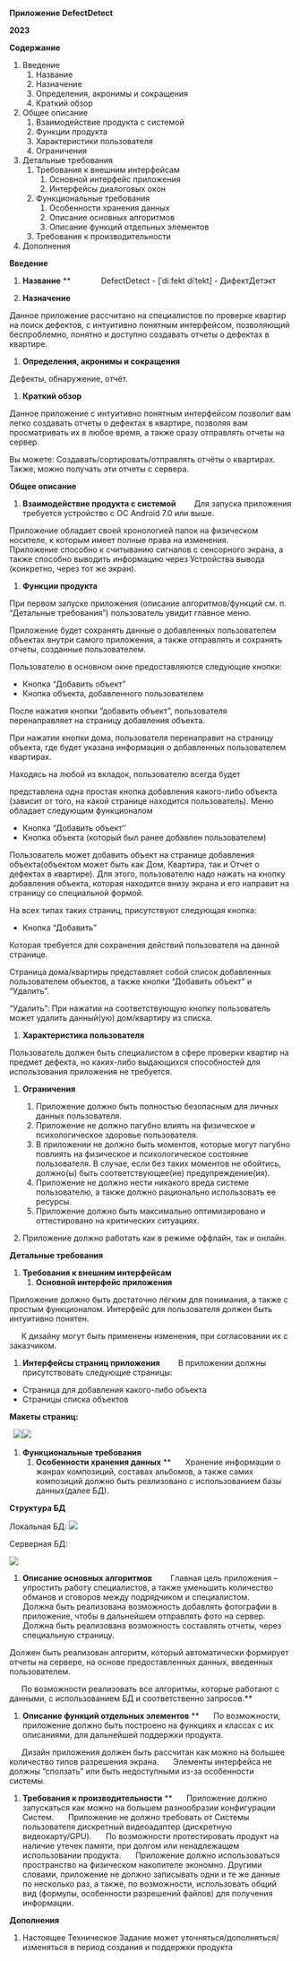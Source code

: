 

















**Приложение DefectDetect**






















<a name="_gjdgxs"></a>


**2023**

**Содержание**

1. Введение
   1. Название
   1. Назначение
   1. Определения, акронимы и сокращения
   1. Краткий обзор
1. Общее описание
   1. Взаимодействие продукта с системой
   1. Функции продукта
   1. Характеристики пользователя
   1. Ограничения
1. Детальные требования
   1. Требования к внешним интерфейсам
      1. Основной интерфейс приложения
      1. Интерфейсы диалоговых окон
   1. Функциональные требования
      1. Особенности хранения данных
      1. Описание основных алгоритмов
      1. Описание функций отдельных элементов
   1. Требования к производительности
1. Дополнения



**Введение**

1. **Название**
**
`		`DefectDetect - [ˈdiːfekt diˈtekt] - ДифектДетэкт

1. **Назначение**

Данное приложение рассчитано на специалистов по проверке квартир на поиск дефектов, с интуитивно понятным интерфейсом, позволяющий беспроблемно, понятно и доступно создавать отчеты о дефектах в квартире.

1. **Определения, акронимы и сокращения**

Дефекты, обнаружение, отчёт.

1. **Краткий обзор**

Данное приложение с интуитивно понятным интерфейсом позволит вам легко создавать отчеты о дефектах в квартире, позволяя вам просматривать их в любое время, а также сразу отправлять отчеты на сервер. 

Вы можете: Создавать/сортировать/отправлять отчёты о квартирах. Также, можно получать эти отчеты с сервера.

**Общее описание**

1. **Взаимодействие продукта с системой**
   `	`Для запуска приложения требуется устройство с ОС Android 7.0 или выше.

Приложение обладает своей хронологией папок на физическом носителе, к которым имеет полные права на изменения. 
`	`Приложение способно к считыванию сигналов с сенсорного экрана, а также способно выводить информацию через Устройства вывода (конкретно, через тот же экран).

1. **Функции продукта**

При первом запуске приложения (описание алгоритмов/функций см. п. “Детальные требования”) пользователь увидит главное меню.

Приложение будет сохранять данные о добавленных пользователем объектах внутри самого приложения, а также отправлять и сохранять отчеты, созданные пользователем.

Пользователю в основном окне предоставляются следующие кнопки:

- Кнопка “Добавить объект”
- Кнопка объекта, добавленного пользователем

После нажатия кнопки “добавить объект”, пользователя перенаправляет на страницу добавления объекта.

При нажатии кнопки дома, пользователя перенаправит на страницу объекта, где будет указана информация о добавленных пользователем квартирах.

Находясь на любой из вкладок, пользователю всегда будет

представлена одна простая кнопка добавления какого-либо объекта (зависит от того, на какой странице находится пользователь).
Меню обладает следующим функционалом

- Кнопка “Добавить объект‘’
- Кнопка объекта (который был ранее добавлен пользователем)

Пользователь может добавить объект на странице добавления объекта(объектом может быть как Дом, Квартира, так и Отчет о дефектах в квартире). Для этого, пользователю надо нажать на кнопку добавления объекта, которая находится внизу экрана и его направит на страницу со специальной формой.

На всех типах таких страниц, присутствуют следующая кнопка:

- Кнопка “Добавить”

Которая требуется для сохранения действий пользователя на данной странице.

Страница дома/квартиры представляет собой список добавленных пользователем объектов, а также кнопки “Добавить объект” и “Удалить”.

“Удалить”: При нажатии на соответствующую кнопку пользователь может удалить данный(ую) дом/квартиру из списка.

1. **Характеристика пользователя**

Пользователь должен быть специалистом в сфере проверки квартир на предмет дефекта, но каких-либо выдающихся способностей для использования приложения не требуется.

1. **Ограничения**
   1. Приложение должно быть полностью безопасным для личных данных пользователя.
   1. Приложение не должно пагубно влиять на физическое и психологическое здоровье пользователя.
   1. В приложении не должно быть моментов, которые могут пагубно повлиять на физическое и психологическое состояние пользователя. В случае, если без таких моментов не обойтись, должно(ы) быть соответствующее(ие) предупреждение(ия).
   1. Приложение не должно нести никакого вреда системе пользователю, а также должно рационально использовать ее ресурсы.
   1. Приложение должно быть максимально оптимизировано и оттестировано на критических ситуациях.

1. Приложение должно работать как в режиме оффлайн, так и онлайн.

**Детальные требования**

1. **Требования к внешним интерфейсам**
   1. **Основной интерфейс приложения**

Приложение должно быть достаточно лёгким для понимания, а также с простым функционалом. Интерфейс для пользователя должен быть интуитивно понятен.


`	`К дизайну могут быть применены изменения, при согласовании их с заказчиком.

1. **Интерфейсы страниц приложения**
   `	`В приложении должны присутствовать следующие страницы:
- Страница для добавления какого-либо объекта
- Страницы списка объектов


**Макеты страниц:**

` `![](Aspose.Words.e83809ad-aabf-41c5-820c-5200d302dda5.001.png)![](Aspose.Words.e83809ad-aabf-41c5-820c-5200d302dda5.002.png)




1. **Функциональные требования**
   1. **Особенности хранения данных**
**
`	`Хранение информации о жанрах композиций, составах альбомов, а также самих композиций должно быть реализовано с использованием базы данных(далее БД).

**Структура БД**

Локальная БД:
![](Aspose.Words.e83809ad-aabf-41c5-820c-5200d302dda5.003.png)

Серверная БД:

![](Aspose.Words.e83809ad-aabf-41c5-820c-5200d302dda5.004.png)


1. **Описание основных алгоритмов**
   `	`Главная цель приложения – упростить работу специалистов, а также уменьшить количество обманов и сговоров между подрядчиком и специалистом.
   `	`Должна быть реализована возможность добавлять фотографии в приложение, чтобы в дальнейшем отправлять фото на сервер.
   `	`Должна быть реализована возможность составлять отчеты, через специальную страницу.

Должен быть реализован алгоритм, который автоматически формирует отчеты на сервере, на основе предоставленных данных, введенных пользователем.

`	`По возможности реализовать все алгоритмы, которые работают с данными, с использованием БД и соответственно запросов.**	

1. **Описание функций отдельных элементов**
**
`	`По возможности, приложение должно быть построено на функциях и классах с их описаниями, для дальнейшей поддержки продукта.

`	`Дизайн приложения должен быть рассчитан как можно на большее количество типов разрешения экрана.
`	`Элементы интерфейса не должны “сползать” или быть недоступными из-за особенности системы.

1. **Требования к производительности**
**
`	`Приложение должно запускаться как можно на большем разнообразии конфигурации Систем.
`	`Приложение не должно требовать от Системы пользователя дискретный видеоадаптер (дискретную видеокарту/GPU).
`	`По возможности протестировать продукт на наличие утечек памяти, при долгом или ненадлежащем использовании продукта.
`	`Приложение должно использоваться пространство на физическом накопителе экономно. Другими словами, приложение не должно записывать одни и те же данные по несколько раз, а также, по возможности, использовать общий вид (формулы, особенности разрешений файлов) для получения информации.




**Дополнения**

1. Настоящее Техническое Задание может уточняться/дополняться/изменяться в период создания и поддержки продукта




